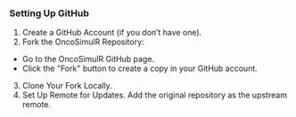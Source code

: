 ### Setting Up GitHub
1. Create a GitHub Account (if you don’t have one).
2. Fork the OncoSimulR Repository:
  - Go to the OncoSimulR GitHub page.
  - Click the "Fork" button to create a copy in your GitHub account.
3. Clone Your Fork Locally.
4. Set Up Remote for Updates. Add the original repository as the upstream remote.
